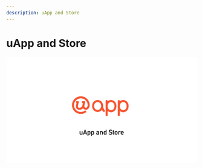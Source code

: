```yaml
---
description: uApp and Store
---
```


# uApp and Store

![](.gitbook/assets/ultranetv1.2_page_22.png)




